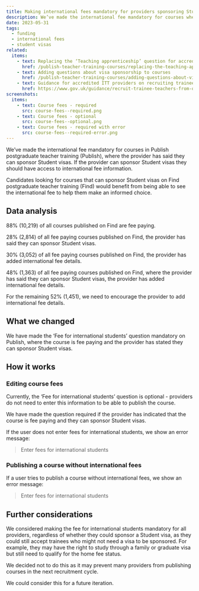 ```yaml
---
title: Making international fees mandatory for providers sponsoring Student visas
description: We’ve made the international fee mandatory for courses where the provider has said they can sponsor Student visas
date: 2023-05-31
tags:
  - funding
  - international fees
  - student visas
related:
  items:
    - text: Replacing the ‘Teaching apprenticeship’ question for accredited providers
      href: /publish-teacher-training-courses/replacing-the-teaching-apprenticeship-question-for-accredited-providers/
    - text: Adding questions about visa sponsorship to courses
      href: /publish-teacher-training-courses/adding-questions-about-visa-sponsorship-to-courses/
    - text: Guidance for accredited ITT providers on recruiting trainee teachers from overseas
      href: https://www.gov.uk/guidance/recruit-trainee-teachers-from-overseas-accredited-itt-providers
screenshots:
  items:
    - text: Course fees - required
      src: course-fees--required.png
    - text: Course fees - optional
      src: course-fees--optional.png
    - text: Course fees - required with error
      src: course-fees--required-error.png
---
```


We’ve made the international fee mandatory for courses in Publish postgraduate teacher training (Publish), where the provider has said they can sponsor Student visas. If the provider can sponsor Student visas they should have access to international fee information.

Candidates looking for courses that can sponsor Student visas on Find postgraduate teacher training (Find) would benefit from being able to see the international fee to help them make an informed choice.

## Data analysis

88% (10,219) of all courses published on Find are fee paying.

28% (2,814) of all fee paying courses published on Find, the provider has said they can sponsor Student visas.

30% (3,052) of all fee paying courses published on Find, the provider has added international fee details.

48% (1,363) of all fee paying courses published on Find, where the provider has said they can sponsor Student visas, the provider has added international fee details.

For the remaining 52% (1,451), we need to encourage the provider to add international fee details.

## What we changed

We have made the ‘Fee for international students’ question mandatory on Publish, where the course is fee paying and the provider has stated they can sponsor Student visas.

## How it works

### Editing course fees

Currently, the ‘Fee for international students’ question is optional - providers do not need to enter this information to be able to publish the course.

We have made the question required if the provider has indicated that the course is fee paying and they can sponsor Student visas.

If the user does not enter fees for international students, we show an error message:

> Enter fees for international students

### Publishing a course without international fees

If a user tries to publish a course without international fees, we show an error message:

> Enter fees for international students

## Further considerations

We considered making the fee for international students mandatory for all providers, regardless of whether they could sponsor a Student visa, as they could still accept trainees who might not need a visa to be sponsored. For example, they may have the right to study through a family or graduate visa but still need to qualify for the home fee status.

We decided not to do this as it may prevent many providers from publishing courses in the next recruitment cycle.

We could consider this for a future iteration.
